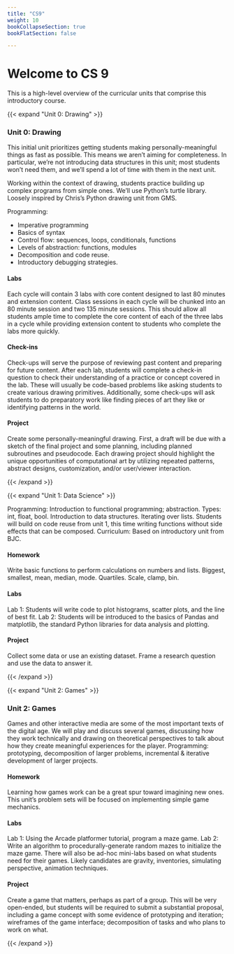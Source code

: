 ```yaml
---
title: "CS9"
weight: 10
bookCollapseSection: true
bookFlatSection: false

---
```



# Welcome to CS 9

This is a high-level overview of the curricular units that comprise this introductory course.


{{< expand "Unit 0: Drawing" >}}

### Unit 0: Drawing
This initial unit prioritizes getting students making personally-meaningful things as fast as
possible. This means we aren’t aiming for completeness. In particular, we’re not introducing 
data structures in this unit; most students won’t need them, and we’ll spend a lot of time with
them in the next unit.

Working within the context of drawing, students practice building up complex programs from simple
ones. We’ll use Python’s turtle library. Loosely inspired by Chris’s Python drawing unit from GMS.

Programming:
- Imperative programming
- Basics of syntax
- Control flow: sequences, loops, conditionals, functions
- Levels of abstraction: functions, modules
- Decomposition and code reuse.
- Introductory debugging strategies.

#### Labs
Each cycle will contain 3 labs with core content designed to last 80 minutes and extension
content. Class sessions in each cycle will be chunked into an 80 minute session and two 135
minute sessions. This should allow all students ample time to complete the core content of
each of the three labs in a cycle while providing extension content to students who complete 
the labs more quickly.

#### Check-ins
Check-ups will serve the purpose of reviewing past content and preparing for future content.
After each lab, students will complete a check-in question to check their understanding of 
a practice or concept covered in the lab. These will usually be code-based problems like
asking students to create various drawing primitives. Additionally, some check-ups will
ask students to do preparatory work like finding pieces of art they like or identifying
patterns in the world.

#### Project
Create some personally-meaningful drawing. First, a draft will be due with a sketch of the
final project and some planning, including planned subroutines and pseudocode. Each drawing
project should highlight the unique opportunities of computational art by utilizing repeated 
patterns, abstract designs, customization, and/or user/viewer interaction.

{{< /expand >}}

{{< expand "Unit 1: Data Science" >}}

Programming: Introduction to functional programming; abstraction. Types: int, float, bool. Introduction to data structures. Iterating over lists. Students will build on code reuse from unit 1, this time writing functions without side effects that can be composed. Curriculum: Based on introductory unit from BJC.

#### Homework

Write basic functions to perform calculations on numbers and lists. Biggest, smallest, mean, median, mode. Quartiles. Scale, clamp, bin.

#### Labs

Lab 1: Students will write code to plot histograms, scatter plots, and the line of best fit.
Lab 2: Students will be introduced to the basics of Pandas and matplotlib, the standard Python libraries for data analysis and plotting.
<!--- need to update --->

#### Project

Collect some data or use an existing dataset. Frame a research question and use the data to answer it.
<!--- need to update --->
{{< /expand >}}

{{< expand "Unit 2: Games" >}}
### Unit 2: Games

Games and other interactive media are some of the most important texts of the digital age. We will play and discuss several games, discussing how they work technically and drawing on theoretical perspectives to talk about how they create meaningful experiences for the player. Programming: prototyping, decomposition of larger problems, incremental & iterative development of larger projects.

#### Homework

Learning how games work can be a great spur toward imagining new ones. This unit’s problem sets will be focused on implementing simple game mechanics.

#### Labs

Lab 1: Using the Arcade platformer tutorial, program a maze game.
Lab 2: Write an algorithm to procedurally-generate random mazes to initialize the maze game.
There will also be ad-hoc mini-labs based on what students need for their games. Likely candidates are gravity, inventories, simulating perspective, animation techniques.

#### Project

Create a game that matters, perhaps as part of a group. This will be very open-ended, but students will be required to submit a substantial proposal, including a game concept with some evidence of prototyping and iteration; wireframes of the game interface; decomposition of tasks and who plans to work on what.  

{{< /expand >}}